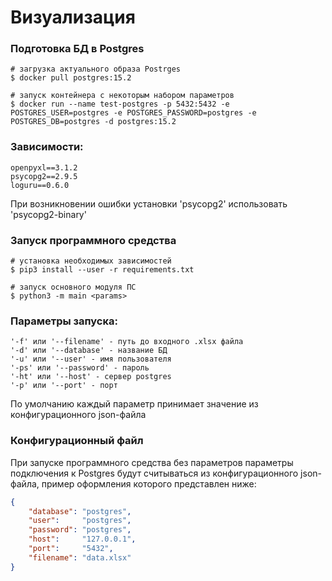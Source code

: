 # Визуализация

### Подготовка БД в Postgres

```console
# загрузка актуального образа Postrges
$ docker pull postgres:15.2

# запуск контейнера с некоторым набором параметров
$ docker run --name test-postgres -p 5432:5432 -e POSTGRES_USER=postgres -e POSTGRES_PASSWORD=postgres -e POSTGRES_DB=postgres -d postgres:15.2
```

### Зависимости:
```
openpyxl==3.1.2
psycopg2==2.9.5
loguru==0.6.0
```
При возникновении ошибки установки 'psycopg2' использовать 'psycopg2-binary'

### Запуск программного средства

```console
# установка необходимых зависимостей
$ pip3 install --user -r requirements.txt

# запуск основного модуля ПС
$ python3 -m main <params> 
```

### Параметры запуска:
    '-f' или '--filename' - путь до входного .xlsx файла
    '-d' или '--database' - название БД
    '-u' или '--user' - имя пользователя
    '-ps' или '--password' - пароль
    '-ht' или '--host' - сервер postgres
    '-p' или '--port' - порт
   По умолчанию каждый параметр принимает значение из конфигурационного json-файла


### Конфигурационный файл

При запуске программного средства без параметров параметры подключения к Postgres будут считываться из конфигурационного json-файла, пример оформления которого представлен ниже:
```json
{
    "database": "postgres",
    "user":     "postgres",
    "password": "postgres",
    "host":     "127.0.0.1",
    "port":     "5432",
    "filename": "data.xlsx"
}
```